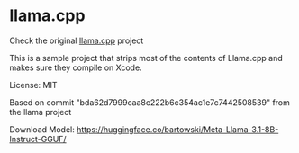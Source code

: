 # llama.cpp
Check the original [llama.cpp](https://github.com/ggerganov/llama.cpp/) project

This is a sample project that strips most of the contents of Llama.cpp and makes sure they compile on Xcode.

License: MIT

Based on commit "bda62d7999caa8c222b6c354ac1e7c7442508539" from the llama project

Download Model:
https://huggingface.co/bartowski/Meta-Llama-3.1-8B-Instruct-GGUF/
